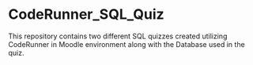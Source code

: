 # CodeRunner_SQL_Quiz
This repository contains two different SQL quizzes created utilizing CodeRunner in Moodle environment along with the Database used in the quiz. 
